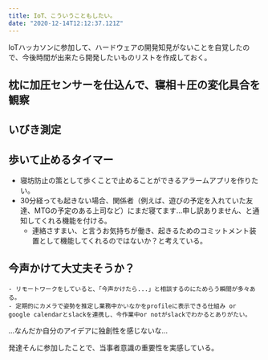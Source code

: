 ```yaml
---
title: IoT、こういうこともしたい。
date: "2020-12-14T12:12:37.121Z"
---
```


IoTハッカソンに参加して、ハードウェアの開発知見がないことを自覚したので、今後時間が出来たら開発したいものリストを作成しておく。

## 枕に加圧センサーを仕込んで、寝相＋圧の変化具合を観察

## いびき測定

## 歩いて止めるタイマー
- 寝坊防止の策として歩くことで止めることができるアラームアプリを作りたい。
- 30分経っても起きない場合、関係者（例えば、遊びの予定を入れていた友達、MTGの予定のある上司など）にまだ寝てます...申し訳ありません、と通知してくれる機能を付ける。
    - 連絡さすまい、と言うお気持ちが働き、起きるためのコミットメント装置として機能してくれるのではないか？と考えている。

## 今声かけて大丈夫そうか？
    - リモートワークをしていると、「今声かけたら...」と相談するのにためらう瞬間が多々ある。
    - 定期的にカメラで姿勢を推定し業務中かいなかをprofileに表示できる仕組み or google calendarとslackを連携し、今作業中or notがslackでわかるとありがたい。




...なんだか自分のアイデアに独創性を感じないな...


発達そんに参加したことで、当事者意識の重要性を実感している。